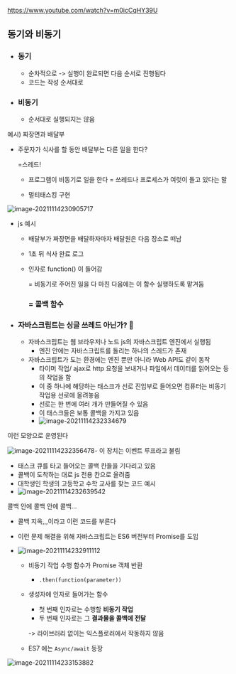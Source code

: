 https://www.youtube.com/watch?v=m0icCqHY39U

## 동기와 비동기

- ### 동기

  - 순차적으로 -> 실행이 완료되면 다음 순서로 진행됨다
  - 코드는 작성 순서대로

  

- ### 비동기

  - 순서대로 실행되지는 않음

예시) 짜장면과 배달부

- 주문자가 식사를 할 동안 배달부는 다른 일을 한다?

  =스레드!

  - 프로그램이 비동기로 일을 한다 = 쓰레드나 프로세스가 여럿이 돌고 있다는 말

  - 멀티태스킹 구현



![image-20211114230905717](C:\Users\MIN\TIL\WEB\AsynchronousProgramming.assets\image-20211114230905717.png)

- js 예시

  - 배달부가 짜장면을 배달하자마자 배달원은 다음 장소로 떠남

  - 1초 뒤 식사 완료 로그

  - 인자로 function() 이 들어감

    = 비동기로 주어진 일을 다 마친 다음에는 이 함수 실행하도록 맡겨둠

    ### = 콜백 함수

  

- ### 자바스크립트는 싱글 쓰레드 아닌가? :thinking:

  - 자바스크립트는 웹 브라우저나 노드 js의 자바스크립트 엔진에서 실행됨
    - 엔진 안에는 자바스크립트를 돌리는 하나의 스레드가 존재
  - 자바스크립트가 도는 환경에는 엔진 뿐만 아니라 Web API도 같이 동작
    - 타이머 작업/ ajax로 http 요청을 보내거나 파일에서 데이터를 읽어오는 등의 작업을 함
    - 이 중 하나에 해당하는 태스크가 선로 진입부로 들어오면 컴퓨터는 비동기 작업용 선로에 올려놓음
    - 선로는 한 번에 여러 개가 만들어질 수 있음
    - 이 태스크들은 보통 콜백을 가지고 있음
    - ![image-20211114232334679](C:\Users\MIN\TIL\WEB\AsynchronousProgramming.assets\image-20211114232334679.png)

이런 모양으로 운영된다

![image-20211114232356478](C:\Users\MIN\TIL\WEB\AsynchronousProgramming.assets\image-20211114232356478.png)- 이 장치는 이벤트 루프라고 불림

- 태스크 큐를 타고 들어오는 콜백 칸들을 기다리고 있음
- 콜백이 도착하는 대로 js 전용 칸으로 올려줌
- 대학생인 학생의 고등학교 수학 교사를 찾는 코드 예시
- ![image-20211114232639542](C:\Users\MIN\TIL\WEB\AsynchronousProgramming.assets\image-20211114232639542.png)

콜백 안에 콜백 안에 콜백...

- 콜백 지옥,,,이라고 이런 코드를 부른다

- 이런 문제 해결을 위해 자바스크립트는 ES6 버전부터 Promise를 도입

- ![image-20211114232911112](C:\Users\MIN\TIL\WEB\AsynchronousProgramming.assets\image-20211114232911112.png)

  - 비동기 작업 수행 함수가 Promise 객체 반환

    - `.then(function(parameter))`

  - 생성자에 인자로 들어가는 함수

    - 첫 번째 인자로는 수행할 **비동기 작업**
    - 두 번째 인자로는 그 **결과물을 콜백에 전달**

    -> 라이브러리 없이는 익스플로러에서 작동하지 않음

  - ES7 에는 `Async/await` 등장

![image-20211114233153882](C:\Users\MIN\TIL\WEB\AsynchronousProgramming.assets\image-20211114233153882.png)

